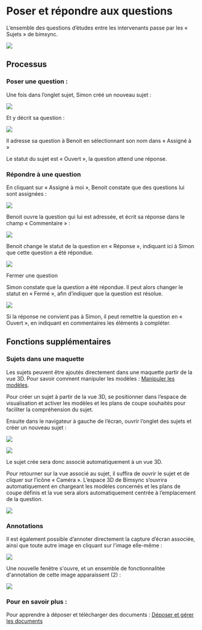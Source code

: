 # Poser et répondre aux questions

L’ensemble des questions d’études entre les intervenants passe par les « Sujets » de bimsync.

![](../.gitbook/assets/poser-et-repondre-aux-questions-images-01.PNG)

## Processus

### Poser une question :

Une fois dans l’onglet sujet, Simon créé un nouveau sujet : 

![](../.gitbook/assets/poser-et-repondre-aux-questions-images-02.PNG)

Et y décrit sa question :

![](../.gitbook/assets/poser-et-repondre-aux-questions-images-03.PNG)

Il adresse sa question à Benoit en sélectionnant son nom dans « Assigné à »

Le statut du sujet est « Ouvert », la question attend une réponse.

### Répondre à une question

En cliquant sur « Assigné à moi », Benoit constate que des questions lui sont assignées :

![](../.gitbook/assets/poser-et-repondre-aux-questions-images-04.PNG)

Benoit ouvre la question qui lui est adressée, et écrit sa réponse dans le champ « Commentaire » :

![](../.gitbook/assets/poser-et-repondre-aux-questions-images-05.PNG)

Benoit change le statut de la question en « Réponse », indiquant ici à Simon que cette question a été répondue.

![](../.gitbook/assets/poser-et-repondre-aux-questions-images-06.PNG)

Fermer une question

Simon constate que la question a été répondue. Il peut alors changer le statut en « Fermé », afin d’indiquer que la question est résolue.

![](../.gitbook/assets/poser-et-repondre-aux-questions-images-07.PNG)

Si la réponse ne convient pas à Simon, il peut remettre la question en « Ouvert », en indiquant en commentaires les éléments à compléter.

## Fonctions supplémentaires

### Sujets dans une maquette

Les sujets peuvent être ajoutés directement dans une maquette partir de la vue 3D. Pour savoir comment manipuler les modèles : [Manipuler les modèles](https://github.com/bim-bouygues-immobilier/bim-execution-plan/tree/2dd2261d87ee479acc1e366a1ddfa150bab032ec/02_PlateformeBIM/Manipuler-les-modeles.md).

Pour créer un sujet à partir de la vue 3D, se positionner dans l’espace de visualisation et activer les modèles et les plans de coupe souhaités pour faciliter la compréhension du sujet.

Ensuite dans le navigateur à gauche de l’écran, ouvrir l’onglet des sujets et créer un nouveau sujet :

![](../.gitbook/assets/poser-et-repondre-aux-questions-images-08.PNG)

![](../.gitbook/assets/poser-et-repondre-aux-questions-images-09.PNG)

Le sujet crée sera donc associé automatiquement à un vue 3D.

Pour retourner sur la vue associé au sujet, il suffira de ouvrir le sujet et de cliquer sur l’icône « Caméra ». L’espace 3D de Bimsync s’ouvrira automatiquement en chargeant les modèles concernés et les plans de coupe définis et la vue sera alors automatiquement centrée à l’emplacement de la question.

![](../.gitbook/assets/poser-et-repondre-aux-questions-images-10.PNG)

### Annotations

Il est également possible d’annoter directement la capture d’écran associée, ainsi que toute autre image en cliquant sur l'image elle-même :

![](../.gitbook/assets/poser-et-repondre-aux-questions-images-11.PNG)

Une nouvelle fenêtre s'ouvre, et un ensemble de fonctionnalitée d'annotation de cette image apparaissent \(2\) :

![](../.gitbook/assets/poser-et-repondre-aux-questions-images-12.PNG)

### Pour en savoir plus :

Pour apprendre à déposer et télécharger des documents : [Déposer et gérer les documents](deposer-et-gerer-des-documents.md)


